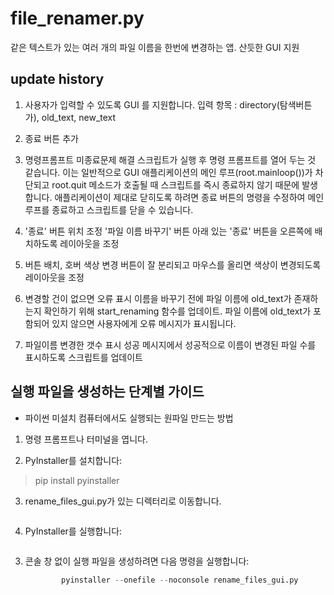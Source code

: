 # file_renamer.py

같은 텍스트가 있는 여러 개의 파일 이름을 한번에 변경하는 앱. 산듯한 GUI 지원

## **update history**

1. 사용자가 입력할 수 있도록 GUI 를 지원합니다.
입력 항목 : directory(탐색버튼 가), old_text, new_text

2. 종료 버튼 추가

3. 명령프롬프트 미종료문제 해결
스크립트가 실행 후 명령 프롬프트를 열어 두는 것 같습니다.
이는 일반적으로 GUI 애플리케이션의 메인 루프(root.mainloop())가 차단되고 root.quit 메소드가 호출될 때 스크립트를 즉시 종료하지 않기 때문에 발생합니다.
애플리케이션이 제대로 닫히도록 하려면 종료 버튼의 명령을 수정하여 메인 루프를 종료하고 스크립트를 닫을 수 있습니다.

4. '종료' 버튼 위치 조정
'파일 이름 바꾸기' 버튼 아래 있는 '종료' 버튼을 오른쪽에 배치하도록 레이아웃을 조정

5. 버튼 배치, 호버 색상 변경
버튼이 잘 분리되고 마우스를 올리면 색상이 변경되도록 레이아웃을 조정

6. 변경할 건이 없으면 오류 표시
이름을 바꾸기 전에 파일 이름에 old_text가 존재하는지 확인하기 위해 start_renaming 함수를 업데이트.
파일 이름에 old_text가 포함되어 있지 않으면 사용자에게 오류 메시지가 표시됩니다.

7. 파일이름 변경한 갯수 표시
성공 메시지에서 성공적으로 이름이 변경된 파일 수를 표시하도록 스크립트를 업데이트

## 실행 파일을 생성하는 단계별 가이드

- 파이썬 미설치 컴퓨터에서도 실행되는 원파일 만드는 방법

1. 명령 프롬프트나 터미널을 엽니다.

2. PyInstaller를 설치합니다:
 > pip install pyinstaller
 > 
3. rename_files_gui.py가 있는 디렉터리로 이동합니다.
 ``` cd path_to_your_script_directory
 ```
 
4. PyInstaller를 실행합니다:
 ``` pyinstaller --onefile --noconsole rename_files_gui.py
 ```

3. 콘솔 창 없이 실행 파일을 생성하려면 다음 명령을 실행합니다:
    
    ```python
    		pyinstaller --onefile --noconsole rename_files_gui.py
    ```
    


